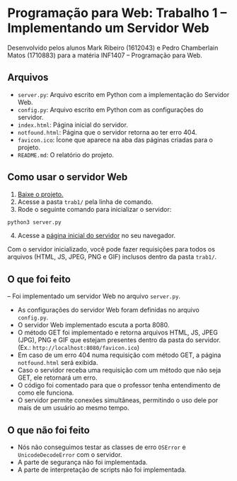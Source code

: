 # Programação para Web: Trabalho 1 – Implementando um Servidor Web
Desenvolvido pelos alunos Mark Ribeiro (1612043) e Pedro Chamberlain Matos (1710883) para a matéria INF1407 – Programação para Web.

## Arquivos 
- `server.py`: Arquivo escrito em Python com a implementação do Servidor Web.
- `config.py`: Arquivo escrito em Python com as configurações do servidor.
- `index.html`: Página inicial do servidor.
- `notfound.html`: Página que o servidor retorna ao ter erro 404.
- `favicon.ico`: Ícone que aparece na aba das páginas criadas para o projeto.
- `README.md`: O relatório do projeto.

## Como usar o servidor Web

1. [Baixe o projeto.](https://github.com/pedrochamberlain/INF1407/archive/refs/heads/main.zip)
2. Acesse a pasta `trab1/` pela linha de comando.
3. Rode o seguinte comando para inicializar o servidor:
```zsh
python3 server.py
```
4. Acesse a [página inicial do servidor](http://localhost:8080/) no seu navegador.

Com o servidor inicializado, você pode fazer requisições para todos os arquivos (HTML, JS, JPEG, PNG e GIF) inclusos dentro da pasta `trab1/`.

## O que foi feito

– Foi implementado um servidor Web no arquivo `server.py`.
- As configurações do servidor Web foram definidas no arquivo `config.py`.
- O servidor Web implementado escuta a porta 8080.
- O método GET foi implementado e retorna arquivos HTML, JS, JPEG (JPG), PNG e GIF que estejam presentes dentro da pasta do servidor. (Ex.: `http://localhost:8080/favicon.ico`) 
- Em caso de um erro 404 numa requisição com método GET, a página `notfound.html` será exibida.
- Caso o servidor receba uma requisição com um método que não seja GET, ele retornará um erro.
- O código foi comentado para que o professor tenha entendimento de como ele funciona.
- O servidor permite conexões simultâneas, permitindo o uso dele por mais de um usuário ao mesmo tempo.

## O que não foi feito

- Nós não conseguimos testar as classes de erro `OSError` e `UnicodeDecodeError` com o servidor.
- A parte de segurança não foi implementada.
- A parte de interpretação de scripts não foi implementada.
